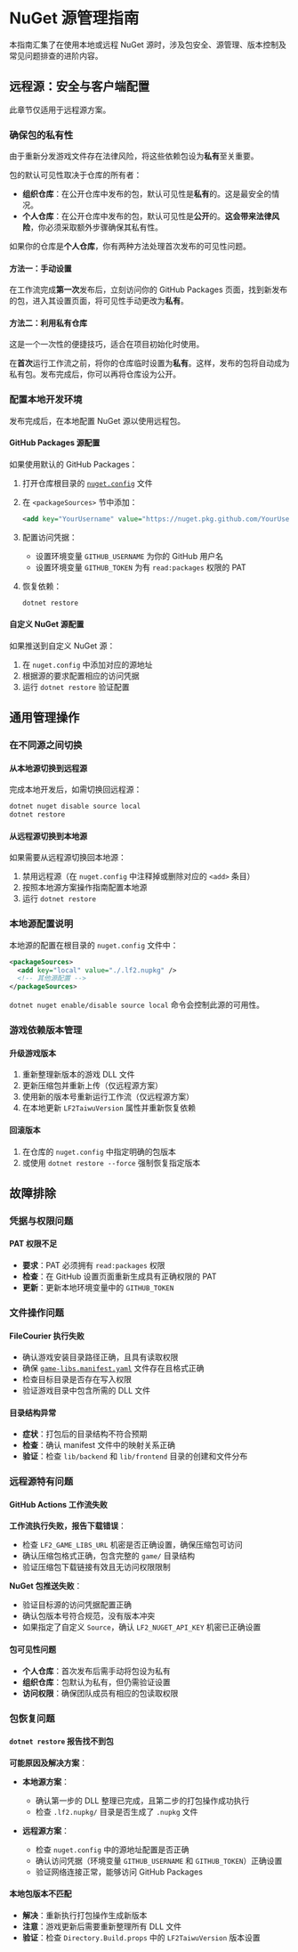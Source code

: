 # NuGet 源管理指南

本指南汇集了在使用本地或远程 NuGet 源时，涉及包安全、源管理、版本控制及常见问题排查的进阶内容。

## 远程源：安全与客户端配置

此章节仅适用于远程源方案。

### 确保包的私有性

由于重新分发游戏文件存在法律风险，将这些依赖包设为**私有**至关重要。

包的默认可见性取决于仓库的所有者：

- **组织仓库**：在公开仓库中发布的包，默认可见性是**私有**的。这是最安全的情况。
- **个人仓库**：在公开仓库中发布的包，默认可见性是**公开**的。**这会带来法律风险**，你必须采取额外步骤确保其私有性。

如果你的仓库是**个人仓库**，你有两种方法处理首次发布的可见性问题。

#### 方法一：手动设置

在工作流完成**第一次**发布后，立刻访问你的 GitHub Packages 页面，找到新发布的包，进入其设置页面，将可见性手动更改为**私有**。

#### 方法二：利用私有仓库

这是一个一次性的便捷技巧，适合在项目初始化时使用。

在**首次**运行工作流之前，将你的仓库临时设置为**私有**。这样，发布的包将自动成为私有包。发布完成后，你可以再将仓库设为公开。

### 配置本地开发环境

发布完成后，在本地配置 NuGet 源以使用远程包。

#### GitHub Packages 源配置

如果使用默认的 GitHub Packages：

1. 打开仓库根目录的 [`nuget.config`](../../nuget.config) 文件
2. 在 `<packageSources>` 节中添加：

    ```xml
    <add key="YourUsername" value="https://nuget.pkg.github.com/YourUsername/index.json" />
    ```

3. 配置访问凭据：
    - 设置环境变量 `GITHUB_USERNAME` 为你的 GitHub 用户名
    - 设置环境变量 `GITHUB_TOKEN` 为有 `read:packages` 权限的 PAT

4. 恢复依赖：

    ```bash
    dotnet restore
    ```

#### 自定义 NuGet 源配置

如果推送到自定义 NuGet 源：

1. 在 `nuget.config` 中添加对应的源地址
2. 根据源的要求配置相应的访问凭据
3. 运行 `dotnet restore` 验证配置

## 通用管理操作

### 在不同源之间切换

#### 从本地源切换到远程源

完成本地开发后，如需切换回远程源：

```bash
dotnet nuget disable source local
dotnet restore
```

#### 从远程源切换到本地源

如果需要从远程源切换回本地源：

1. 禁用远程源（在 `nuget.config` 中注释掉或删除对应的 `<add>` 条目）
2. 按照本地源方案操作指南配置本地源
3. 运行 `dotnet restore`

### 本地源配置说明

本地源的配置在根目录的 `nuget.config` 文件中：

```xml
<packageSources>
  <add key="local" value="./.lf2.nupkg" />
  <!-- 其他源配置 -->
</packageSources>
```

`dotnet nuget enable/disable source local` 命令会控制此源的可用性。

### 游戏依赖版本管理

#### 升级游戏版本

1. 重新整理新版本的游戏 DLL 文件
2. 更新压缩包并重新上传（仅远程源方案）
3. 使用新的版本号重新运行工作流（仅远程源方案）
4. 在本地更新 `LF2TaiwuVersion` 属性并重新恢复依赖

#### 回滚版本

1. 在仓库的 `nuget.config` 中指定明确的包版本
2. 或使用 `dotnet restore --force` 强制恢复指定版本

## 故障排除

### 凭据与权限问题

#### PAT 权限不足

- **要求**：PAT 必须拥有 `read:packages` 权限
- **检查**：在 GitHub 设置页面重新生成具有正确权限的 PAT
- **更新**：更新本地环境变量中的 `GITHUB_TOKEN`


### 文件操作问题

#### FileCourier 执行失败

- 确认游戏安装目录路径正确，且具有读取权限
- 确保 [`game-libs.manifest.yaml`](../../projects/unmanaged-vendor/game/game-libs.manifest.yaml) 文件存在且格式正确
- 检查目标目录是否存在写入权限
- 验证游戏目录中包含所需的 DLL 文件

#### 目录结构异常

- **症状**：打包后的目录结构不符合预期
- **检查**：确认 manifest 文件中的映射关系正确
- **验证**：检查 `lib/backend` 和 `lib/frontend` 目录的创建和文件分布

### 远程源特有问题

#### GitHub Actions 工作流失败

**工作流执行失败，报告下载错误**：
- 检查 `LF2_GAME_LIBS_URL` 机密是否正确设置，确保压缩包可访问
- 确认压缩包格式正确，包含完整的 `game/` 目录结构
- 验证压缩包下载链接有效且无访问权限限制

**NuGet 包推送失败**：
- 验证目标源的访问凭据配置正确
- 确认包版本号符合规范，没有版本冲突
- 如果指定了自定义 `Source`，确认 `LF2_NUGET_API_KEY` 机密已正确设置

#### 包可见性问题

- **个人仓库**：首次发布后需手动将包设为私有
- **组织仓库**：包默认为私有，但仍需验证设置
- **访问权限**：确保团队成员有相应的包读取权限

### 包恢复问题

#### `dotnet restore` 报告找不到包

**可能原因及解决方案**：

- **本地源方案**：
  - 确认第一步的 DLL 整理已完成，且第二步的打包操作成功执行
  - 检查 `.lf2.nupkg/` 目录是否生成了 `.nupkg` 文件

- **远程源方案**：
  - 检查 `nuget.config` 中的源地址配置是否正确
  - 确认访问凭据（环境变量 `GITHUB_USERNAME` 和 `GITHUB_TOKEN`）正确设置
  - 验证网络连接正常，能够访问 GitHub Packages

#### 本地包版本不匹配

- **解决**：重新执行打包操作生成新版本
- **注意**：游戏更新后需要重新整理所有 DLL 文件
- **验证**：检查 `Directory.Build.props` 中的 `LF2TaiwuVersion` 版本设置

